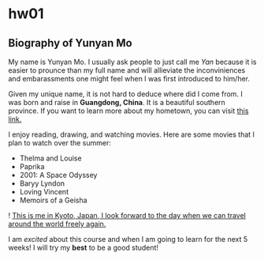 # hw01
## Biography of Yunyan Mo

My name is Yunyan Mo. I usually ask people to just call me *Yan* because it is easier to prounce than my full name and will allieviate the inconviniences and embarassments one might feel when I was first introduced to him/her. 

Given my unique name, it is not hard to deduce where did I come from. I was born and raise in **Guangdong, China**. It is a beautiful southern province. If you want to learn more about my hometown, you can visit [this link.](https://en.wikipedia.org/wiki/Guangdong)

I enjoy reading, drawing, and watching movies. Here are some movies that I plan to watch over the summer:
* Thelma and Louise
* Paprika
* 2001: A Space Odyssey
* Baryy Lyndon
* Loving Vincent
* Memoirs of a Geisha

! [This is me in Kyoto, Japan, I look forward to the day when we can travel around the world freely again.](/Users/wowowo/Desktop/Me.jpeg)

I am *excited* about this course and when I am going to learn for the next 5 weeks! I will try my **best** to be a good student!